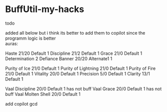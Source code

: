 # BuffUtil-my-hacks

todo


added all below but i think its better to add them to copilot since the programm logic is better  
auras:


Haste 21/20 Default  1
Discipline 21/2 Default  1
Grace 21/0 Default  1
Determination 2
Defiance Banner 20/20 Alternate1  1


Purity of Ice 21/0 Default  1
Purity of Lightning 21/0 Default  1
Purity of Fire 21/0 Default  1
Vitality 20/0 Default  1
Precision 5/0 Default  1
Clarity 13/1 Default  1



Vaal Discipline 20/0 Default  1 has not buff
Vaal Grace 20/0 Default  1 has not buff
Vaal Molten Shell 20/0 Default  1

add copilot gcd